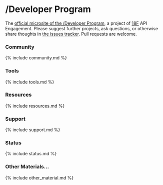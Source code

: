 /Developer Program
=============

The [official microsite of the /Developer Program](http://18f.github.io/API-All-the-X/), a project of [18F](http://18f.gsa.gov) API Engagement.  Please suggest further projects, ask questions, or otherwise share thoughts in [the issues tracker](https://github.com/18F/API-All-the-X/issues?state=open).  Pull requests are welcome.  

### Community 

{% include community.md %}

### Tools 

{% include tools.md %}

### Resources 

{% include resources.md %}

### Support

{% include support.md %}

### Status  

{% include status.md %}


### Other Materials...

{% include other_material.md %}


